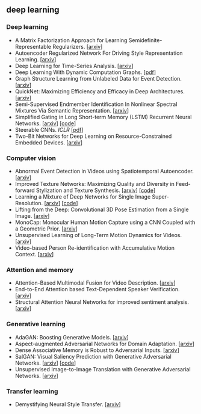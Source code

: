## deep learning

### Deep learning

- A Matrix Factorization Approach for Learning Semidefinite-Representable Regularizers. [[arxiv](https://arxiv.org/abs/1701.01207)]
- Autoencoder Regularized Network For Driving Style Representation Learning. [[arxiv](https://arxiv.org/abs/1701.01272)]
- Deep Learning for Time-Series Analysis. [[arxiv](https://arxiv.org/abs/1701.01887)]
- Deep Learning With Dynamic Computation Graphs. [[pdf](https://openreview.net/pdf?id=ryrGawqex)]
- Graph Structure Learning from Unlabeled Data for Event Detection. [[arxiv](https://arxiv.org/abs/1701.01470)]
- QuickNet: Maximizing Efficiency and Efficacy in Deep Architectures. [[arxiv](https://arxiv.org/abs/1701.02291)]
- Semi-Supervised Endmember Identification In Nonlinear Spectral Mixtures Via Semantic Representation. [[arxiv](https://arxiv.org/abs/1701.00804)]
- Simplified Gating in Long Short-term Memory (LSTM) Recurrent Neural Networks. [[arxiv](https://arxiv.org/abs/1701.03441)] [[code](https://github.com/jingweimo/Modified-LSTM)]
- Steerable CNNs. *ICLR* [[pdf](https://openreview.net/pdf?id=rJQKYt5ll)]
- Two-Bit Networks for Deep Learning on Resource-Constrained Embedded Devices. [[arxiv](https://arxiv.org/abs/1701.00485)]
  
### Computer vision

- Abnormal Event Detection in Videos using Spatiotemporal Autoencoder. [[arxiv](https://arxiv.org/abs/1701.01546)]
- Improved Texture Networks: Maximizing Quality and Diversity in Feed-forward Stylization and Texture Synthesis. [[arxiv](https://arxiv.org/abs/1701.02096)] [[code](https://github.com/DmitryUlyanov/texture_nets)]
- Learning a Mixture of Deep Networks for Single Image Super-Resolution. [[arxiv](https://arxiv.org/abs/1701.00823)] [[code](http://t.cn/RM4pjZ4)]
- Lifting from the Deep: Convolutional 3D Pose Estimation from a Single Image. [[arxiv](https://arxiv.org/abs/1701.00295)]
- MonoCap: Monocular Human Motion Capture using a CNN Coupled with a Geometric Prior. [[arxiv](https://arxiv.org/abs/1701.02354)]
- Unsupervised Learning of Long-Term Motion Dynamics for Videos. [[arxiv](https://arxiv.org/abs/1701.01821)]
- Video-based Person Re-identification with Accumulative Motion Context. [[arxiv](https://arxiv.org/abs/1701.00193)]

### Attention and memory

- Attention-Based Multimodal Fusion for Video Description. [[arxiv](https://arxiv.org/abs/1701.03126)]
- End-to-End Attention based Text-Dependent Speaker Verification. [[arxiv](https://arxiv.org/abs/1701.00562)]
- Structural Attention Neural Networks for improved sentiment analysis. [[arxiv](https://arxiv.org/abs/1701.01811)]
  
### Generative learning

- AdaGAN: Boosting Generative Models. [[arxiv](https://arxiv.org/abs/1701.02386)]
- Aspect-augmented Adversarial Networks for Domain Adaptation. [[arxiv](https://arxiv.org/abs/1701.00188)]
- Dense Associative Memory is Robust to Adversarial Inputs. [[arxiv](https://arxiv.org/abs/1701.00939)]
- SalGAN: Visual Saliency Prediction with Generative Adversarial Networks. [[arxiv](https://arxiv.org/abs/1701.01081)] [[code](https://github.com/imatge-upc/saliency-salgan-2017)]
- Unsupervised Image-to-Image Translation with Generative Adversarial Networks. [[arxiv](https://arxiv.org/abs/1701.02676)]

### Transfer learning

- Demystifying Neural Style Transfer. [[arxiv](https://arxiv.org/abs/1701.01036)]
  

